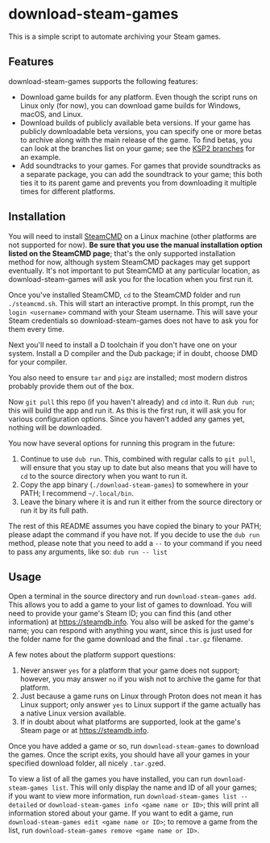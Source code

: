 # download-steam-games

This is a simple script to automate archiving your Steam games.

## Features

download-steam-games supports the following features:

- Download game builds for any platform. Even though the script runs on Linux only (for now), you can download
  game builds for Windows, macOS, and Linux.
- Download builds of publicly available beta versions. If your game has publicly downloadable beta versions, you
  can specify one or more betas to archive along with the main release of the game. To find betas, you can look
  at the branches list on your game; see the [KSP2 branches](https://steamdb.info/app/954850/depots/) for an example.
- Add soundtracks to your games. For games that provide soundtracks as a separate package, you can add the soundtrack
  to your game; this both ties it to its parent game and prevents you from downloading it multiple times for different
  platforms.

## Installation

You will need to install [SteamCMD](https://developer.valvesoftware.com/wiki/SteamCMD) on a Linux
machine (other platforms are not supported for now). **Be sure that you use the manual installation
option listed on the SteamCMD page**; that's the only supported installation method for now, although
system SteamCMD packages may get support eventually. It's not important to put SteamCMD at any particular
location, as download-steam-games will ask you for the location when you first run it.

Once you've installed SteamCMD, `cd` to the SteamCMD folder and run `./steamcmd.sh`. This will start
an interactive prompt. In this prompt, run the `login <username>` command with your Steam username. This
will save your Steam credentials so download-steam-games does not have to ask you for them every time.

Next you'll need to install a D toolchain if you don't have one on your system. Install a D compiler and
the Dub package; if in doubt, choose DMD for your compiler.

You also need to ensure `tar` and `pigz` are installed; most modern distros probably provide them
out of the box.

Now `git pull` this repo (if you haven't already) and `cd` into it. Run `dub run`; this will build the app
and run it. As this is the first run, it will ask you for various configuration options. Since you haven't
added any games yet, nothing will be downloaded.

You now have several options for running this program in the future:

1. Continue to use `dub run`. This, combined with regular calls to `git pull`, will ensure that you stay up to date
   but also means that you will have to `cd` to the source directory when you want to run it.
2. Copy the app binary (`./download-steam-games`) to somewhere in your PATH; I recommend `~/.local/bin`.
3. Leave the binary where it is and run it either from the source directory or run it by its full path.

The rest of this README assumes you have copied the binary to your PATH; please adapt the command if you have not. If
you decide to use the `dub run` method, please note that you need to add a `--` to your command if you need to pass any
arguments, like so: `dub run -- list`

## Usage

Open a terminal in the source directory and run `download-steam-games add`. This allows you to add a game to your list of
games to download. You will need to provide your game's Steam ID; you can find this (and other information) at https://steamdb.info.
You also will be asked for the game's name; you can respond with anything you want, since this is just used for the folder
name for the game download and the final `.tar.gz` filename.

A few notes about the platform support questions:

1. Never answer `yes` for a platform that your game does not support; however, you may answer `no` if
   you wish not to archive the game for that platform.
2. Just because a game runs on Linux through Proton does not mean it has Linux support; only answer `yes`
   to Linux support if the game actually has a native Linux version available.
3. If in doubt about what platforms are supported, look at the game's Steam page or at https://steamdb.info.

Once you have added a game or so, run `download-steam-games` to download the games. Once the script exits, you should have
all your games in your specified download folder, all nicely `.tar.gz`ed.

To view a list of all the games you have installed, you can run `download-steam-games list`. This will only display the name
and ID of all your games; if you want to view more information, run `download-steam-games list --detailed` or
`download-steam-games info <game name or ID>`; this will print all information stored about your game. If you want to edit a
game, run `download-steam-games edit <game name or ID>`; to remove a game from the list, run `download-steam-games remove <game name or ID>`.

